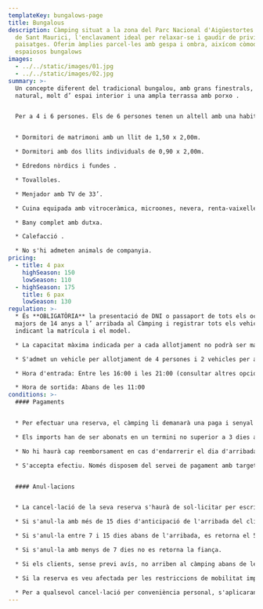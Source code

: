 ```yaml
---
templateKey: bungalows-page
title: Bungalous
description: Càmping situat a la zona del Parc Nacional d'Aigüestortes i Estany
  de Sant Maurici, l'enclavament ideal per relaxar-se i gaudir de privilegiats
  paisatges. Oferim àmplies parcel·les amb gespa i ombra, aixícom còmodes i
  espaiosos bungalows
images:
  - ../../static/images/01.jpg
  - ../../static/images/02.jpg
summary: >-
  Un concepte diferent del tradicional bungalou, amb grans finestrals, bona llum
  natural, molt d’ espai interior i una ampla terrassa amb porxo .


  Per a 4 i 6 persones. Els de 6 persones tenen un altell amb una habitació més.


  * Dormitori de matrimoni amb un llit de 1,50 x 2,00m.

  * Dormitori amb dos llits individuals de 0,90 x 2,00m.

  * Edredons nòrdics i fundes .

  * Tovalloles.

  * Menjador amb TV de 33’.

  * Cuina equipada amb vitroceràmica, microones, nevera, renta-vaixelles, cafetera *Nespreso*, torradora, espremedor, batedora, parament i vaixella.

  * Bany complet amb dutxa.

  * Calefacció .

  * No s'hi admeten animals de companyia.
pricing:
  - title: 4 pax
    highSeason: 150
    lowSeason: 110
  - highSeason: 175
    title: 6 pax
    lowSeason: 130
regulation: >-
  * És **OBLIGATÒRIA** la presentació de DNI o passaport de tots els ocupants
  majors de 14 anys a l’ arribada al Càmping i registrar tots els vehicles,
  indicant la matrícula i el model.

  * La capacitat màxima indicada per a cada allotjament no podrà ser mai superada sense autorització.

  * S'admet un vehicle per allotjament de 4 persones i 2 vehicles per allotjament de 6 persones inclosos en el preu. Tot vehicle suplementari haurà de ser registrat i abonat segons tarifa en vigor.

  * Hora d'entrada: Entre les 16:00 i les 21:00 (consultar altres opcions).

  * Hora de sortida: Abans de les 11:00
conditions: >-
  #### Pagaments


  * Per efectuar una reserva, el càmping li demanarà una paga i senyal que, depenent de la temporada, pot arribar a ser del 40% sobre el total de l'estada.

  * Els imports han de ser abonats en un termini no superior a 3 dies a comptar de la data de la sol·licitud i es realitzaran mitjançant transferència al compte que es comunicarà en el moment de formalitzar la reserva. La quantitat restant es liquidarà a l'arribada al càmping.

  * No hi haurà cap reemborsament en cas d'endarrerir el dia d'arribada o anticipar el dia de sortida.

  * S'accepta efectiu. Només disposem del servei de pagament amb targeta durant els mesos de Juliol i Agost. Existeix també la possibilitat de realitzar una transferència bancària .


  #### Anul·lacions


  * La cancel·lació de la seva reserva s'haurà de sol·licitar per escrit mitjançant correu electrònic a *[info@campinglamola.com](mailto:info@campinglamola.com)*

  * Si s'anul·la amb més de 15 dies d'anticipació de l'arribada del client, es retorna el 90% de la fiança.

  * Si s'anul·la entre 7 i 15 dies abans de l'arribada, es retorna el 50% de la fiança.

  * Si s'anul·la amb menys de 7 dies no es retorna la fiança.

  * Si els clients, sense previ avís, no arriben al càmping abans de les 22.00 h. del dia d'arribada, s'entendrà cancel·lada la reserva.

  * Si la reserva es veu afectada per les restriccions de mobilitat imposades pel Govern en relació al Covid-19, es reemborsarà del 100% del dipòsit entregat. 

  * Per a qualsevol cancel·lació per conveniència personal, s'aplicaran les nostres Condicions Generals d'anul·lació.
---
```

